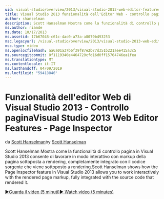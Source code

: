 ```yaml
---
uid: visual-studio/overview/2013/visual-studio-2013-web-editor-features-page-inspector
title: Visual Studio 2013 funzionalità dell'Editor Web - controllo pagina | Microsoft Docs
author: shanselman
description: Scott Hanselman Mostra come la funzionalità di controllo pagina in Visual Studio 2013 consente di lavorare in modo interattivo con il markup della pagina sottoposta a rendering, completamente integrato w...
ms.author: riande
ms.date: 10/17/2013
ms.assetid: 17b67048-c61c-4ac0-a73a-a8079b493253
msc.legacyurl: /visual-studio/overview/2013/visual-studio-2013-web-editor-features-page-inspector
msc.type: video
ms.openlocfilehash: aa6a01a37b6f39f87e2b77d351b221aee415a3c5
ms.sourcegitcommit: 0f1119340e4464720cfd16d0ff15764746ea1fea
ms.translationtype: MT
ms.contentlocale: it-IT
ms.lasthandoff: 04/09/2019
ms.locfileid: "59418846"
---
```

# <a name="visual-studio-2013-web-editor-features---page-inspector"></a><span data-ttu-id="b5807-103">Funzionalità dell'editor Web di Visual Studio 2013 - Controllo pagina</span><span class="sxs-lookup"><span data-stu-id="b5807-103">Visual Studio 2013 Web Editor Features - Page Inspector</span></span>

<span data-ttu-id="b5807-104">da [Scott Hanselman](https://github.com/shanselman)</span><span class="sxs-lookup"><span data-stu-id="b5807-104">by [Scott Hanselman](https://github.com/shanselman)</span></span>

<span data-ttu-id="b5807-105">Scott Hanselman Mostra come la funzionalità di controllo pagina in Visual Studio 2013 consente di lavorare in modo interattivo con markup della pagina sottoposta a rendering, completamente integrato con il codice sorgente che viene sottoposto a rendering.</span><span class="sxs-lookup"><span data-stu-id="b5807-105">Scott Hanselman shows how the Page Inspector feature in Visual Studio 2013 allows you to work interactively with the rendered page markup, fully integrated with the source code that rendered it.</span></span>

[<span data-ttu-id="b5807-106">&#9654;Guarda il video (5 minuti)</span><span class="sxs-lookup"><span data-stu-id="b5807-106">&#9654; Watch video (5 minutes)</span></span>](https://channel9.msdn.com/Blogs/ASP-NET-Site-Videos/visual-studio-2013-web-editor-features-page-inspector)

